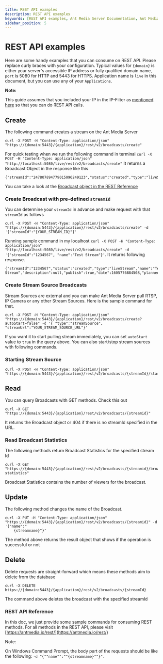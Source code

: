 ```yaml
---
title: REST API examples 
description: REST API examples
keywords: [REST API examples, Ant Media Server Documentation, Ant Media Server Tutorials]
sidebar_position: 5
---
```


# REST API examples

Here are some handy examples that you can consume on REST API. Please replace curly braces with your configuration. Typical values for ```{domain}``` is either your server's accessible IP address or fully qualified domain name, ```port``` is 5080 for HTTP and 5443 for HTTPS. Application name is ```live``` in this document, but you can use any of your `Applications`.

**Note:**

This guide assumes that you included your IP in the IP-Filter as [mentioned here](https://antmedia.io/docs/guides/developer-sdk-and-api/rest-api-guide/securing-rest-apis/#ip-filter-for-the-web-panel) so that you can do REST API calls.

Create
------

The following command creates a stream on the Ant Media Server

```
curl -X POST -H "Content-Type: application/json" "https://{domain:5443}/{application}/rest/v2/broadcasts/create"
```

For quick testing when we run the following command in terminal ```curl -X POST -H "Content-Type: application/json" "http://localhost:5080/live/rest/v2/broadcasts/create"``` It returns a Broadcast Object in the response like this
```
{"streamId":"247807894779015096249123","status":"created","type":"liveStream","name":null,"description":null,"publish":true,"date":1605776243606,"plannedStartDate":0,"plannedEndDate":0,"duration":0,"endPointList":null,"publicStream":true,"is360":false,"listenerHookURL":null,"category":null,"ipAddr":null,"username":null,"password":null,"quality":null,"speed":0.0,"streamUrl":null,"originAdress":"127.0.0.1","mp4Enabled":0,"webMEnabled":0,"expireDurationMS":0,"rtmpURL":"rtmp://127.0.0.1/live/247807894779015096249123","zombi":false,"pendingPacketSize":0,"hlsViewerCount":0,"webRTCViewerCount":0,"rtmpViewerCount":0,"startTime":0,"receivedBytes":0,"bitrate":0,"userAgent":"N/A","latitude":null,"longitude":null,"altitude":null,"mainTrackStreamId":null,"subTrackStreamIds":null,"absoluteStartTimeMs":0,"webRTCViewerLimit":-1,"hlsViewerLimit":-1}
```
You can take a look at the [Broadcast object in the REST Reference](https://antmedia.io/rest/)

### Create Broadcast with pre-defined ```streamId```

You can determine your ```streamId``` in advance and make request with that ```streamId``` as follows

```
curl -X POST -H "Content-Type: application/json" "https://{domain:5443}/{application}/rest/v2/broadcasts/create" -d '{"streamId":"{YOUR_STREAM_ID}"}'
```

Running sample command in my localhost ```curl -X POST -H "Content-Type: application/json" "http://localhost:5080/live/rest/v2/broadcasts/create" -d '{"streamId":"1234567", "name":"Test Stream"}'```. It returns following response.
```
{"streamId":"1234567","status":"created","type":"liveStream","name":"Test Stream","description":null,"publish":true,"date":1605776884508,"plannedStartDate":0,"plannedEndDate":0,"duration":0,"endPointList":null,"publicStream":true,"is360":false,"listenerHookURL":null,"category":null,"ipAddr":null,"username":null,"password":null,"quality":null,"speed":0.0,"streamUrl":null,"originAdress":"127.0.0.1","mp4Enabled":0,"webMEnabled":0,"expireDurationMS":0,"rtmpURL":"rtmp://127.0.0.1/live/1234567","zombi":false,"pendingPacketSize":0,"hlsViewerCount":0,"webRTCViewerCount":0,"rtmpViewerCount":0,"startTime":0,"receivedBytes":0,"bitrate":0,"userAgent":"N/A","latitude":null,"longitude":null,"altitude":null,"mainTrackStreamId":null,"subTrackStreamIds":null,"absoluteStartTimeMs":0,"webRTCViewerLimit":-1,"hlsViewerLimit":-1}
```
### Create Stream Source Broadcasts

Stream Sources are external and you can make Ant Media Server pull RTSP, IP Camera or any other Stream Sources. Here is the sample command for that.

```
curl -X POST -H "Content-Type: application/json" "https://{domain:5443}/{application}/rest/v2/broadcasts/create?autoStart=false" -d '{ "type":"streamSource", "streamUrl":"YOUR_STREAM_SOURCE_URL"}'
```
If you want it to start pulling stream immediately, you can set ```autoStart``` value to ```true``` in the query above. You can also start/stop stream sources with following commands.

### Starting Stream Source
```
curl -X POST -H "Content-Type: application/json" "https://{domain:5443}/{application}/rest/v2/broadcasts/{streamId}/start"
```

Read
----

You can query Broadcasts with GET methods. Check this out
```
curl -X GET "https://{domain:5443}/{application}/rest/v2/broadcasts/{streamid}"
```

It returns the Broadcast object or 404 if there is no streamId specified in the URL.

### Read Broadcast Statistics

The following methods return Broadcast Statistics for the specified stream Id
```
curl -X GET "https://{domain:5443}/{application}/rest/v2/broadcasts/{streamid}/broadcast-statistics"
```

Broadcast Statistics contains the number of viewers for the broadcast.

Update
------

The following method changes the name of the Broadcast.

```
curl -X PUT -H "Content-Type: application/json" "https://{domain:5443}/{application}/rest/v2/broadcasts/{streamid}" -d '{"name":"
    {streamname}"}'
```
The method above returns the result object that shows if the operation is successful or not

Delete
------

Delete requests are straight-forward which means these methods aim to delete from the database 
```
curl -X DELETE https://{domain:5443}/{application}/rest/v2/broadcasts/{streamId}
```
The command above deletes the broadcast with the specified streamId

### REST API Reference

In this doc, we just provide some sample commands for consuming REST methods. For all methods in the REST API, please visit [https://antmedia.io/rest/](https://antmedia.io/rest/)

Note:

On Windows Command Prompt, the body part of the requests should be like the following: ```-d "{""name"":""{streamname}""}"```.
